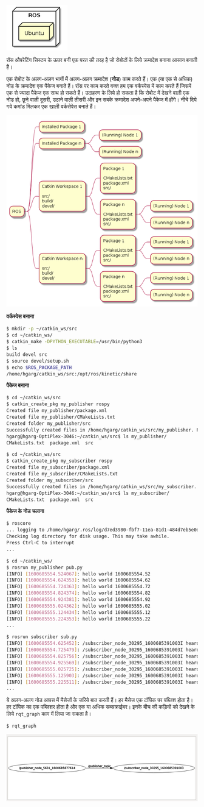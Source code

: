 ![परत](/assets/ros.png)

रॉस औपरेटिंग सिस्टम के ऊपर बनी एक परत की तरह है जो रोबोटों के लिये क्रमादेश बनाना आसान बनाती है। 

एक रोबोट के अलग-अलग भागों में अलग-अलग क्रमादेश (**नोड**) काम करते हैं। एक (या एक से अधिक) नोड के क्रमादेश एक पैकेज बनाते हैं। रॉस पर काम करते वक्त हम एक वर्कस्पेस में काम करते हैं जिसमें एक से ज्यादा पैकेज एक साथ हो सकते हैं। उदाहरण के लिये हो सकता है कि रोबोट में देखने वाली एक नोड हो, छूने वाली दूसरी, उठाने वाली तीसरी और इन सबके क्रमादेश अपने-अपने पैकेज में होंगे। नीचे दिये गये कमांड मिलकर एक खाली वर्कसेपेस बनाते हैं।

![नोड](/assets/ros-2.png)

**वर्कस्पेस बनाना**
```bash
$ mkdir -p ~/catkin_ws/src
$ cd ~/catkin_ws/
$ catkin_make -DPYTHON_EXECUTABLE=/usr/bin/python3
$ ls
build devel src
$ source devel/setup.sh
$ echo $ROS_PACKAGE_PATH
/home/hgarg/catkin_ws/src:/opt/ros/kinetic/share
```
**पैकेज बनाना**
```bash
$ cd ~/catkin_ws/src
$ catkin_create_pkg my_publisher rospy
Created file my_publisher/package.xml
Created file my_publisher/CMakeLists.txt
Created folder my_publisher/src
Successfully created files in /home/hgarg/catkin_ws/src/my_publisher. Please adjust the values in package.xml.
hgarg@hgarg-OptiPlex-3046:~/catkin_ws/src$ ls my_publisher/
CMakeLists.txt  package.xml  src
```
```bash
$ cd ~/catkin_ws/src
$ catkin_create_pkg my_subscriber rospy
Created file my_subscriber/package.xml
Created file my_subscriber/CMakeLists.txt
Created folder my_subscriber/src
Successfully created files in /home/hgarg/catkin_ws/src/my_subscriber. Please adjust the values in package.xml.
hgarg@hgarg-OptiPlex-3046:~/catkin_ws/src$ ls my_subscriber/
CMakeLists.txt  package.xml  src
```

**पैकेज के नोड चलाना**
```bash
$ roscore
... logging to /home/hgarg/.ros/log/d7ed3980-fbf7-11ea-81d1-484d7eb5e0d9/roslaunch-hgarg-OptiPlex-3046-24720.log
Checking log directory for disk usage. This may take awhile.
Press Ctrl-C to interrupt
...
```

```bash
$ cd ~/catkin_ws/
$ rosrun my_publisher pub.py
[INFO] [1600685554.524067]: hello world 1600685554.52
[INFO] [1600685554.624353]: hello world 1600685554.62
[INFO] [1600685554.724363]: hello world 1600685554.72
[INFO] [1600685554.824374]: hello world 1600685554.82
[INFO] [1600685554.924381]: hello world 1600685554.92
[INFO] [1600685555.024362]: hello world 1600685555.02
[INFO] [1600685555.124434]: hello world 1600685555.12
[INFO] [1600685555.224353]: hello world 1600685555.22
...
```

```bash
$ rosrun subscriber sub.py
[INFO] [1600685554.625452]: /subscriber_node_30295_1600685391003I heard hello world 1600685554.62
[INFO] [1600685554.725479]: /subscriber_node_30295_1600685391003I heard hello world 1600685554.72
[INFO] [1600685554.825756]: /subscriber_node_30295_1600685391003I heard hello world 1600685554.82
[INFO] [1600685554.925569]: /subscriber_node_30295_1600685391003I heard hello world 1600685554.92
[INFO] [1600685555.025725]: /subscriber_node_30295_1600685391003I heard hello world 1600685555.02
[INFO] [1600685555.125903]: /subscriber_node_30295_1600685391003I heard hello world 1600685555.12
[INFO] [1600685555.225511]: /subscriber_node_30295_1600685391003I heard hello world 1600685555.22
...
```

ये अलग-अलग नोड आपस में मैसेजों के जरिये बात करती हैं। हर मैसेज एक टॉपिक पर पब्लिश होता है। हर टॉपिक का एक पब्लिशर होता है और एक या अधिक सब्सक्राईबर। इनके बीच की कड़ियों को देखने के लिये `rqt_graph` काम में लिया जा सकता है।
```
$ rqt_graph
```
![नोड](/assets/rqt_graph.png)

